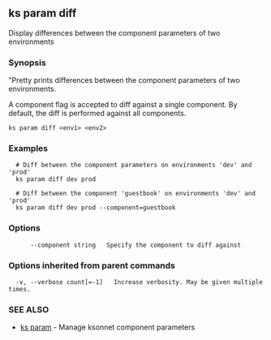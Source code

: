 ## ks param diff

Display differences between the component parameters of two environments

### Synopsis


"Pretty prints differences between the component parameters of two environments.

A component flag is accepted to diff against a single component. By default, the
diff is performed against all components.


```
ks param diff <env1> <env2>
```

### Examples

```
  # Diff between the component parameters on environments 'dev' and 'prod'
  ks param diff dev prod

  # Diff between the component 'guestbook' on environments 'dev' and 'prod'
  ks param diff dev prod --component=guestbook
```

### Options

```
      --component string   Specify the component to diff against
```

### Options inherited from parent commands

```
  -v, --verbose count[=-1]   Increase verbosity. May be given multiple times.
```

### SEE ALSO
* [ks param](ks_param.md)	 - Manage ksonnet component parameters

